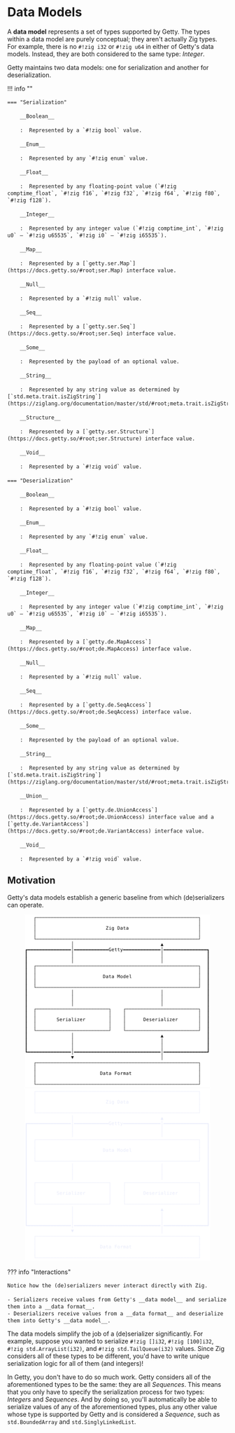 # Data Models

A __data model__ represents a set of types supported by Getty. The types within
a data model are purely conceptual; they aren't actually Zig types. For
example, there is no `#!zig i32` or `#!zig u64` in either of Getty's data
models. Instead, they are both considered to the same type: _Integer_.

Getty maintains two data models: one for serialization and another for deserialization.

!!! info ""

    === "Serialization"

        __Boolean__

        :  Represented by a `#!zig bool` value.

        __Enum__

        :  Represented by any `#!zig enum` value.

        __Float__

        :  Represented by any floating-point value (`#!zig comptime_float`, `#!zig f16`, `#!zig f32`, `#!zig f64`, `#!zig f80`, `#!zig f128`).

        __Integer__

        :  Represented by any integer value (`#!zig comptime_int`, `#!zig u0` – `#!zig u65535`, `#!zig i0` – `#!zig i65535`).

        __Map__

        :  Represented by a [`getty.ser.Map`](https://docs.getty.so/#root;ser.Map) interface value.

        __Null__

        :  Represented by a `#!zig null` value.

        __Seq__

        :  Represented by a [`getty.ser.Seq`](https://docs.getty.so/#root;ser.Seq) interface value.

        __Some__

        :  Represented by the payload of an optional value.

        __String__

        :  Represented by any string value as determined by [`std.meta.trait.isZigString`](https://ziglang.org/documentation/master/std/#root;meta.trait.isZigString).

        __Structure__

        :  Represented by a [`getty.ser.Structure`](https://docs.getty.so/#root;ser.Structure) interface value.

        __Void__

        :  Represented by a `#!zig void` value.

    === "Deserialization"

        __Boolean__

        :  Represented by a `#!zig bool` value.

        __Enum__

        :  Represented by any `#!zig enum` value.

        __Float__

        :  Represented by any floating-point value (`#!zig comptime_float`, `#!zig f16`, `#!zig f32`, `#!zig f64`, `#!zig f80`, `#!zig f128`).

        __Integer__

        :  Represented by any integer value (`#!zig comptime_int`, `#!zig u0` – `#!zig u65535`, `#!zig i0` – `#!zig i65535`).

        __Map__

        :  Represented by a [`getty.de.MapAccess`](https://docs.getty.so/#root;de.MapAccess) interface value.

        __Null__

        :  Represented by a `#!zig null` value.

        __Seq__

        :  Represented by a [`getty.de.SeqAccess`](https://docs.getty.so/#root;de.SeqAccess) interface value.

        __Some__

        :  Represented by the payload of an optional value.

        __String__

        :  Represented by any string value as determined by [`std.meta.trait.isZigString`](https://ziglang.org/documentation/master/std/#root;meta.trait.isZigString).

        __Union__

        :  Represented by a [`getty.de.UnionAccess`](https://docs.getty.so/#root;de.UnionAccess) interface value and a [`getty.de.VariantAccess`](https://docs.getty.so/#root;de.VariantAccess) interface value.

        __Void__

        :  Represented by a `#!zig void` value.

## Motivation

Getty's data models establish a generic baseline from which (de)serializers can
operate.

<figure markdown>

![Data Model](/assets/images/data-model-light.svg#only-light)
![Data Model](/assets/images/data-model-dark.svg#only-dark)

</figure>

??? info "Interactions"

    Notice how the (de)serializers never interact directly with Zig.

    - Serializers receive values from Getty's __data model__ and serialize them into a __data format__.
    - Deserializers receive values from a __data format__ and deserialize them into Getty's __data model__.

The data models simplify the job of a (de)serializer significantly. For
example, suppose you wanted to serialize `#!zig []i32`, `#!zig [100]i32`,
`#!zig std.ArrayList(i32)`, and `#!zig std.TailQueue(i32)` values. Since Zig
considers all of these types to be different, you'd have to write unique
serialization logic for all of them (and integers)!

In Getty, you don't have to do so much work. Getty considers all of the
aforementioned types to be the same: they are all _Sequences_. This means that
you only have to specify the serialization process for two types: _Integers_
and _Sequences_. And by doing so, you'll automatically be able to serialize
values of any of the aforementioned types, plus any other value whose type is
supported by Getty and is considered a _Sequence_, such as `std.BoundedArray`
and `std.SinglyLinkedList`.
